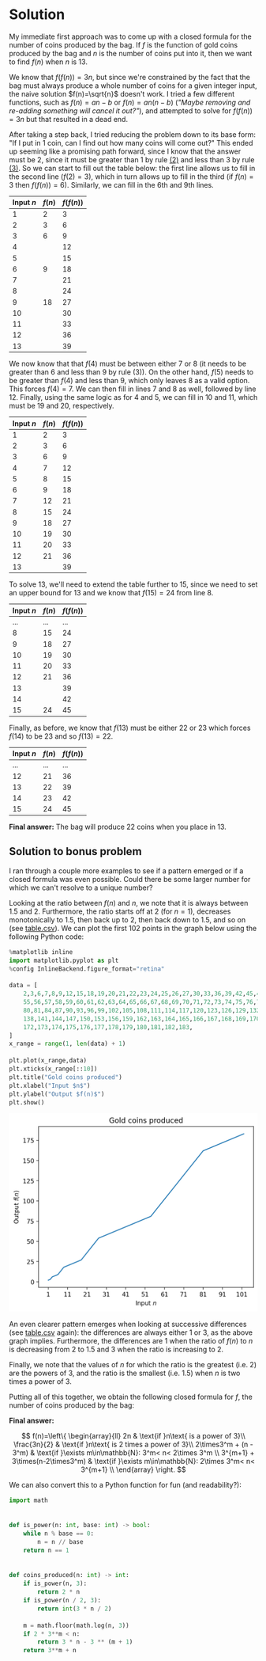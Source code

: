 # Solution

My immediate first approach was to come up with a closed formula for the number of coins produced by the bag. If $f$ is the function of gold coins produced by the bag and $n$ is the number of coins put into it, then we want to find $f(n)$ when $n$ is 13.

We know that $f(f(n))=3n$, but since we're constrained by the fact that the bag must always produce a whole number of coins for a given integer input, the naive solution $f(n)=\sqrt{n}$ doesn't work. I tried a few different functions, such as $f(n)=an-b$ or $f(n)=an(n-b)$ (_"Maybe removing and re-adding something will cancel it out?"_), and attempted to solve for $f(f(n))=3n$ but that resulted in a dead end.

After taking a step back, I tried reducing the problem down to its base form: "If I put in 1 coin, can I find out how many coins will come out?" This ended up seeming like a promising path forward, since I know that the answer must be 2, since it must be greater than 1 by rule [(2)](../README.md#problem) and less than 3 by rule [(3)](../README.md#problem). So we can start to fill out the table below: the first line allows us to fill in the second line ($f(2)=3$), which in turn allows up to fill in the third (if $f(n) = 3$ then $f(f(n))=6$). Similarly, we can fill in the 6th and 9th lines.

| Input $n$ | $f(n)$ | $f(f(n))$ |
| --------- | ------ | --------- |
| 1         | 2      | 3         |
| 2         | 3      | 6         |
| 3         | 6      | 9         |
| 4         |        | 12        |
| 5         |        | 15        |
| 6         | 9      | 18        |
| 7         |        | 21        |
| 8         |        | 24        |
| 9         | 18     | 27        |
| 10        |        | 30        |
| 11        |        | 33        |
| 12        |        | 36        |
| 13        |        | 39        |

We now know that that $f(4)$ must be between either 7 or 8 (it needs to be greater than 6 and less than 9 by rule (3)). On the other hand, $f(5)$ needs to be greater than $f(4)$ and less than 9, which only leaves 8 as a valid option. This forces $f(4)=7$. We can then fill in lines 7 and 8 as well, followed by line 12. Finally, using the same logic as for 4 and 5, we can fill in 10 and 11, which must be 19 and 20, respectively.

| Input $n$ | $f(n)$ | $f(f(n))$ |
| --------- | ------ | --------- |
| 1         | 2      | 3         |
| 2         | 3      | 6         |
| 3         | 6      | 9         |
| 4         | 7      | 12        |
| 5         | 8      | 15        |
| 6         | 9      | 18        |
| 7         | 12     | 21        |
| 8         | 15     | 24        |
| 9         | 18     | 27        |
| 10        | 19     | 30        |
| 11        | 20     | 33        |
| 12        | 21     | 36        |
| 13        |        | 39        |

To solve 13, we'll need to extend the table further to 15, since we need to set an upper bound for 13 and we know that $f(15)=24$ from line 8.

| Input $n$ | $f(n)$ | $f(f(n))$ |
| --------- | ------ | --------- |
| ...       | ...    | ...       |
| 8         | 15     | 24        |
| 9         | 18     | 27        |
| 10        | 19     | 30        |
| 11        | 20     | 33        |
| 12        | 21     | 36        |
| 13        |        | 39        |
| 14        |        | 42        |
| 15        | 24     | 45        |

Finally, as before, we know that $f(13)$ must be either 22 or 23 which forces $f(14)$ to be 23 and so $f(13)=22$.

| Input $n$ | $f(n)$ | $f(f(n))$ |
| --------- | ------ | --------- |
| ...       | ...    | ...       |
| 12        | 21     | 36        |
| 13        | 22     | 39        |
| 14        | 23     | 42        |
| 15        | 24     | 45        |

**Final answer:** The bag will produce 22 coins when you place in 13.

## Solution to bonus problem

I ran through a couple more examples to see if a pattern emerged or if a closed formula was even possible. Could there be some larger number for which we can't resolve to a unique number?

Looking at the ratio between $f(n)$ and $n$, we note that it is always between 1.5 and 2. Furthermore, the ratio starts off at 2 (for $n=1$), decreases monotonically to 1.5, then back up to 2, then back down to 1.5, and so on (see [table.csv](table.csv)). We can plot the first 102 points in the graph below using the following Python code:

```python
%matplotlib inline
import matplotlib.pyplot as plt
%config InlineBackend.figure_format="retina"

data = [
    2,3,6,7,8,9,12,15,18,19,20,21,22,23,24,25,26,27,30,33,36,39,42,45,48,51,54,
    55,56,57,58,59,60,61,62,63,64,65,66,67,68,69,70,71,72,73,74,75,76,77,78,79,
    80,81,84,87,90,93,96,99,102,105,108,111,114,117,120,123,126,129,132,135,
    138,141,144,147,150,153,156,159,162,163,164,165,166,167,168,169,170,171,
    172,173,174,175,176,177,178,179,180,181,182,183,
]
x_range = range(1, len(data) + 1)

plt.plot(x_range,data)
plt.xticks(x_range[::10])
plt.title("Gold coins produced")
plt.xlabel("Input $n$")
plt.ylabel("Output $f(n)$")
plt.show()
```

![chart](chart.png)

An even clearer pattern emerges when looking at successive differences (see [table.csv](table.csv) again): the differences are always either 1 or 3, as the above graph implies. Furthermore, the differences are 1 when the ratio of $f(n)$ to $n$ is decreasing from 2 to 1.5 and 3 when the ratio is increasing to 2.

Finally, we note that the values of $n$ for which the ratio is the greatest (i.e. 2) are the powers of 3, and the ratio is the smallest (i.e. 1.5) when $n$ is two times a power of 3.

Putting all of this together, we obtain the following closed formula for $f$, the number of coins produced by the bag:

**Final answer:**

$$
f(n)=\left\{
    \begin{array}{ll}
        2n & \text{if }n\text{ is a power of 3}\\
        \frac{3n}{2} & \text{if }n\text{ is 2 times a power of 3}\\
        2\times3^m + (n - 3^m) & \text{if }\exists m\in\mathbb{N}: 3^m< n< 2\times 3^m \\
        3^{m+1} + 3\times(n-2\times3^m) & \text{if }\exists m\in\mathbb{N}: 2\times 3^m< n< 3^{m+1} \\
    \end{array}
\right.
$$

We can also convert this to a Python function for fun (and readability?):

```python
import math


def is_power(n: int, base: int) -> bool:
    while n % base == 0:
        n = n // base
    return n == 1


def coins_produced(n: int) -> int:
    if is_power(n, 3):
        return 2 * n
    if is_power(n / 2, 3):
        return int(3 * n / 2)

    m = math.floor(math.log(n, 3))
    if 2 * 3**m < n:
        return 3 * n - 3 ** (m + 1)
    return 3**m + n
```
